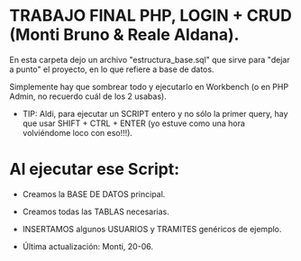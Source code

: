 # TRABAJO FINAL PHP, LOGIN + CRUD (Monti Bruno & Reale Aldana).

En esta carpeta dejo un archivo "estructura_base.sql" que sirve para "dejar a punto" el proyecto, en lo que refiere a base de datos.

Simplemente hay que sombrear todo y ejecutarlo en Workbench (o en PHP Admin, no recuerdo cuál de los 2 usabas).

- TIP: Aldi, para ejecutar un SCRIPT entero y no sólo la primer query, hay que usar SHIFT + CTRL + ENTER (yo estuve como una hora volviéndome loco con eso!!!).

# Al ejecutar ese Script:

- Creamos la BASE DE DATOS principal.
- Creamos todas las TABLAS necesarias.
- INSERTAMOS algunos USUARIOS y TRAMITES genéricos de ejemplo.

- Última actualización: Monti, 20-06.
